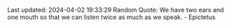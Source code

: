 Last updated: 2024-04-02 19:33:29
Random Quote: We have two ears and one mouth so that we can listen twice as much as we speak. - Epictetus